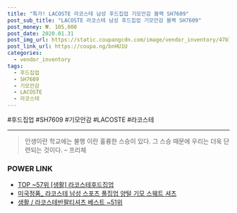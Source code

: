```yaml
--- 
title: "특가! LACOSTE 라코스테 남성 후드집업 기모안감 블랙 SH7609" 
post_sub_title: "LACOSTE 라코스테 남성 후드집업 기모안감 블랙 SH7609" 
post_money: ₩. 105,000 
post_date: 2020.01.31 
post_img_url: https://static.coupangcdn.com/image/vendor_inventory/47b7/0819448244989d21e9c5ec3f35888f7dbee25c621652e5a4724a3e0b5f20.jpg 
post_link_url: https://coupa.ng/bnHU1U 
categories: 
  - vendor_inventory 
tags: 
  - 후드집업 
  - SH7609 
  - 기모안감 
  - LACOSTE 
  - 라코스테 
--- 
```

  #후드집업 #SH7609 #기모안감 #LACOSTE #라코스테 
<hr> 

> 인생이란 학교에는 불행 이란 훌륭한 스승이 있다. 그 스승 때문에 우리는 더욱 단련되는 것이다. – 프리체 


### POWER LINK

* <a href="https://blog.naver.com/an0733/221790867683" target="_blank"> TOP ~57위 [생활] 라코스테후드집업</a>
* <a href="https://blog.naver.com/santokki14/221781703773" target="_blank">미국정품_ 라코스테 남성 스포츠 풀집업 양털 기모 스웨트 셔츠</a>
* <a href="https://blog.naver.com/santokki14/221790833882" target="_blank">생활 / 라코스테반팔티셔츠 베스트 ~51위</a>
